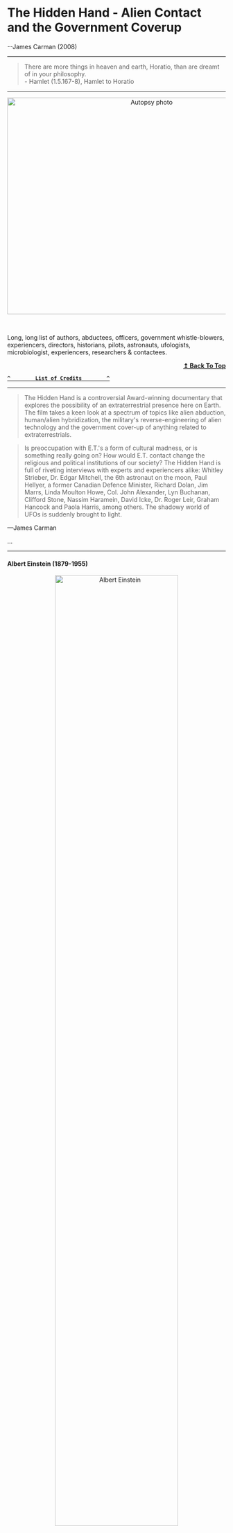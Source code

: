 <h1 id="hidden-hand-toc">The Hidden Hand - Alien Contact and the Government Coverup</h1>

--James Carman (2008)

<!------------------------------------------------------------------------------------------------>
<!------------------ The Hidden Hand - Alien Contact and the Government Coverup ------------------>
<!------------------------------------------------------------------------------------------------>
<hr/>

<blockquote>
There are more things in heaven and earth, Horatio,
than are dreamt of in your philosophy.
<br>
- Hamlet (1.5.167-8), Hamlet to Horatio
</blockquote>

<!------------------------------------------------------------------------------------------------>
<!------------------------------------- Autopsy Photo -------------------------------------------->
<!------------------------------------------------------------------------------------------------>
<hr/>

<p align="center" width="100%">
  <img src="https://user-images.githubusercontent.com/41387907/137833610-61ea1c5a-3db4-43fd-b8e1-bf2d87fbd72b.jpg"
  width="650" height="500"
  alt="Autopsy photo" />
</p>

&nbsp;

<p>
Long, long list of authors, abductees, officers, government whistle-blowers, experiencers, directors, historians, 
pilots, astronauts, ufologists, microbiologist, experiencers, researchers & contactees.
</p>

<div align="right">
  <b><a href="#hidden-hand-toc">↥ Back To Top</a></b>
</div>

**[`^        List of Credits        ^`](#credits)**

<!------------------------------------------------------------------------------------------------>
<!------------------ The Hidden Hand - Alien Contact and the Government Coverup ------------------>
<!------------------------------------------------------------------------------------------------>
<hr/>
<blockquote>
The Hidden Hand is a controversial Award-winning documentary that explores the possibility of an extraterrestrial 
presence here on Earth. The film takes a keen look at a spectrum of topics like alien abduction, human/alien 
hybridization, the military's reverse-engineering of alien technology and the government cover-up of anything related to 
extraterrestrials.
</blockquote>

<blockquote>
Is preoccupation with E.T.'s a form of cultural madness, or is something really going on? How would E.T. contact 
change the religious and political institutions of our society? The Hidden Hand is full of riveting interviews 
with experts and experiencers alike: Whitley Strieber, Dr. Edgar Mitchell, the 6th astronaut on the moon, 
Paul Hellyer, a former Canadian Defence Minister, Richard Dolan, Jim Marrs, Linda Moulton Howe, Col. John Alexander, 
Lyn Buchanan, Clifford Stone, Nassim Haramein, David Icke, Dr. Roger Leir, Graham Hancock and Paola Harris, among 
others. The shadowy world of UFOs is suddenly brought to light.
</blockquote>
—James Carman

...

<!------------------------------------------------------------------------------------------------>
<!------------------------------------ Albert Einstein ------------------------------------------->
<!------------------------------------------------------------------------------------------------>
<hr/>

<h4>Albert Einstein (1879-1955)</h4>
<p align="center" width="100%">
  <img src="./images/Albert Einstein.png"
  width="75%"
  alt="Albert Einstein" />
</p>

Albert Einstein was born at Ulm, in Württemberg, Germany, on March 14, 1879. Six weeks later the family moved to Munich, where he later on began his schooling at the Luitpold Gymnasium. Later, they moved to Italy and Albert continued his education at Aarau, Switzerland and in 1896 he entered the Swiss Federal Polytechnic School in Zurich to be trained as a teacher in physics and mathematics. In 1901, the year he gained his diploma, he acquired Swiss citizenship and, as he was unable to find a teaching post, he accepted a position as technical assistant in the Swiss Patent Office. In 1905 he obtained his doctor’s degree.

Einstein’s researches are, of course, well chronicled and his more important works include Special Theory of Relativity (1905), Relativity (English translations, 1920 and 1950), General Theory of Relativity (1916), Investigations on Theory of Brownian Movement (1926), and The Evolution of Physics (1938). Among his non-scientific works, About Zionism (1930), Why War? (1933), My Philosophy (1934), and Out of My Later Years (1950) are perhaps the most important.

<blockquote>
In a recently unearthed recording of an interview conducted nearly 30 years ago, a former assistant to Albert Einstein alleges that the famed scientist was enlisted to examine the Roswell wreckage, including the ET occupants of the downed craft. UFO researcher Anthony Bragalia uncovered the remarkable revelation when he tracked down ufologist Sheila Franklin, who interviewed Dr. Shirley Wright in 1993 about her time working with Einstein in the summer of 1947. As luck would have it, Franklin still had the tapes from her conversation with the former assistant and what she told the researcher was nothing short of stunning.
</blockquote>
<blockquote>
According to Wright, she accompanied Einstein to what had been dubbed a “crisis conference” that was hastily held in July of 1947 at a remote army airbase in the American southwest. Upon their arrival, the duo entered a hangar that was under heavy security and, when they entered the building, they discovered that it contained a rather curious craft that appeared to have sustained significant damage. “It was disc-shaped, sort of concave,” Wright recalled, “its size stood up to one-fourth of the hangar floor.” While her response to the strange scene was one of “wonderment, half curiosity and maybe half fear,” she said that Einstein was “not disturbed at all” and, instead, was primarily concerned with what sort of insights about propulsion and the universe could be gleaned from the vehicle.
</blockquote>
 <p>
The year of this Einstein quote (1952) is more than interesting. It is the same year that the Robertson Panel (on which Einstein’s associate Goudsmit served) was planned. It was also the same year that mass UFO sightings were occurring with frequency over Washington, DC. And it was the same year that Frank Edwards maintained Einstein had warned the President about attacking the saucers.
</p>
 
<p>
What is more interesting about the Einstein quote is what is not said.  Though Einstein admits that there is reality to the phenomena (“These people are seeing something”), he says that he does not want to know just what it is that the people are seeing.  This is of course disingenuous of Einstein.  Since when does science shy away from encouraging finding solutions to mysteries?  Einstein’s own friend and associate Goudsmit certainly was interested in the phenomena during the same time period Einstein was writing Gardner about it!  It sounds more like Einstein simply does not wish to engage someone outside of his circle on this obviously sensitive matter.
</p>
 
<p>
Another interpretation is that Einstein really did not want to know because he was afraid to know.  And this makes sense.  If what Edwards says is true, Einstein feared the phenomenon.  But what he feared more was us.  Einstein feared our potential for a war-like reaction to the continued flyovers of craft that were piloted by beings that were not from here and that were unknown to science.
</p>

<div align="right">
  <b><a href="#hidden-hand-toc">↥ Back To Top</a></b>
</div>

...

<!------------------------------------------------------------------------------------------------>
<!------------------------------------- Victor Hugo ---------------------------------------------->
<!------------------------------------------------------------------------------------------------>
<hr/>

<h4>Victor Hugo (Feb/1802 - May/1885)</h4>

  - Poet, novelist. Les Misérables (1862), and dramatist

<p align="center" width="100%">
<img width="40%"
   src="https://user-images.githubusercontent.com/41387907/137834474-7baf4cec-9226-49f9-ac8a-d13aa1bfe106.jpg"
   alt="Victor Hugo Nadar"</>
</p>

<blockquote>
Victor Hugo, in full Victor-Marie Hugo, (born February 26, 1802, Besançon, France—died May 22, 1885, Paris), poet, novelist, and dramatist who was the most important of the French Romantic writers. Though regarded in France as one of that country’s greatest poets, he is better known abroad for such novels as Notre-Dame de Paris (1831) and Les Misérables (1862).
</blockquote>

<div align="right">
  <b><a href="#hidden-hand-toc">↥ Back To Top</a></b>
</div>
 
...

<hr/>
<!------------------------------------------------------------------------------------------------>
<!---------------------------------------- Harry Reid -------------------------------------------->
<!------------------------------------------------------------------------------------------------>

<h4>Harry Reid - (Dec/1939-Dec/2021)</h4>

<p align="center" width="100%">
  <img width="50%" src="./images/harry reid 2022.png"
  alt="Harry Reid 2021, died Dec, 2021" />
</p>

Career
Police officer at U.S. Capitol, c. 1961-63; city attorney, Henderson, NV, 1964-66; Nevada state assemblyman, 1969-1970; Nevada lieutenant governor, 1970-74; ran for U.S. Senate but lost, 1974; chairman of the Nevada Gaming Commission, 1977-81; attorney in private practice, 1981-83; congressman, 1983-87; U.S. senator, 1987—; Senate Democratic Whip, 1998-2004; Senate Minority Leader, 2005—.


I love supporting the **[EFF](https://eff.org)**.
This is the *[Markdown Guide](https://www.markdownguide.org)*.
See the section on [`code`](#code).

Read more: **[Harry Reid](https://www.notablebiographies.com/newsmakers2/2006-Ra-Z/Reid-Harry.html#ixzz7Ik2R5aRj)**

<hr/>
<!------------------------------------------------------------------------------------------------>
<!------------------------------------- Chuck Weiss ---------------------------------------------->
<!------------------------------------------------------------------------------------------------>
<h4>Chuck Weiss</h4>

   - Author. How I Learned to Cope with High Strangeness...

<p align="center" width="100%">
  <img width="50%" src="./images/Chuck Weiss - book cover.png"
  width="40%"
  alt="Chuck Weiss" </>
</p>

<p>
How I Learned to Cope with High Strangeness, Government Harrassment, and My Mother (a True Story)
</p>

<div align="right">
  <b><a href="#hidden-hand-toc">↥ Back To Top</a></b>
</div>

[**`^        back to top        ^`**](#hidden-hand-toc)

...

<hr/>
<!------------------------------------------------------------------------------------------------>
<!------------------------------------ Richard Dolan --------------------------------------------->
<!------------------------------------------------------------------------------------------------>
<h4>Richard Dolan (7/1962)</h4>

   - Author. UFOs & The National Security State

<p align="center" width="100%">
<img src="./images/Richard Dolan Biography.png"
    width="65%"
    alt="Richard Dolan Biography" />
</p>

<p>
Richard M. Dolan is a gifted historian whose study of U.S. Cold War strategy led him to the broader context of increased security measures and secrecy since World War II. One aspect of such government policies that has continued to hold the public's imagination for over half a century is the question of unidentified flying objects.
</p>
<p>
UFOs and the National Security State is the first volume of a two-part detailed chronological narrative of the national security dimensions of the UFO phenomenon from 1941 to the present. Working from hundreds of declassified records and other primary and secondary sources, Dolan centers his investigation on the American military and intelligence communities, demonstrating that they take UFOs seriously indeed.
</p>
<p>
Included in this volume are the activities of more than fifty military bases relating to UFOs, innumerable violations of sensitive airspace by unknown craft and analyses of the Roswell controversy, the CIA-sponsored Robertson Panel, and the Condon Committee Report. Dolan highlights the development of civilian anti-secrecy movements, which flourished in the 1950s and 1960s until the adoption of an official government policy and subsequent "closing of the door" during the Nixon administration.
</p>
<div align="right">
  <b><a href="#hidden-hand-toc">↥ Back To Top</a></b>
</div>
...
<hr/>
<!------------------------------------------------------------------------------------------------>
<!----------------------------------- Whitley Streiber ------------------------------------------->
<!------------------------------------------------------------------------------------------------>
<h4>Whitley Strieber</h4>

   - Author, Communion

<p align="center" width="100%">
<img src="./images/Whitley Strieber.png"
    width="35%"
    alt="Whitley Streiber" />
</p>

[Whitley Strieber and CIA intelligence officer](https://www.unknowncountry.com/dreamland/an-intelligence-officer-with-a-stunning-story-to-tell/ 'Whitley Strieber Web Site')

<p align="center" width="100%">
<img src="/images/Whitley%20Strieber-communion.png?raw=true"
   alt="Whitley Strieber"
   width="50%" />
</p>

<div align="right">
  <b><a href="#hidden-hand-toc">↥ Back To Top</a></b>
</div>
 
<hr/>
<!------------------------------------------------------------------------------------------------>
<!-------------------------------------- Robert Dean --------------------------------------------->
<!------------------------------------------------------------------------------------------------>
<h4>Robert Dean</h4>

   - Retired U.S. Army Command Sergeant Major

<p align="center" width="100%">
<img src="./images/Robert Dean-then-now.png"
   alt="Robert Dean"
   width="50%" />
</p>

<div align="right">
  <b><a href="#hidden-hand-toc">↥ Back To Top</a></b>
</div>

...
<hr/>
<!------------------------------------------------------------------------------------------------>
<!----------------------------------- Stanton Friedman ------------------------------------------->
<!------------------------------------------------------------------------------------------------>
<h4>Stanton Friedman</h4>

   - Author, Flying Saucers & Science

<p align="center" width="100%">
<img src="https://user-images.githubusercontent.com/41387907/138942240-f945bb6f-aa6b-4059-ab40-49961b052362.png"
   alt="Stanton Friedman"
   width="35%" />
</p>

<h4>THE UFO CHALLENGE</h4>

December 1997
By Stanton T. Friedman

As a nuclear physicist who has had a serious interest in flying saucers since 1958, I have reached four major conclusions:
The evidence is overwhelming that Planet Earth is being visited by intelligently controlled extraterrestrial spacecraft. In other words, SOME UFOs are alien spacecraft. Most are not.

The subject of flying saucers represents a kind of Cosmic Watergate, meaning that some few people in major governments have known since July, 1947, when two crashed saucers and several alien bodies were recovered in New Mexico, that indeed SOME UFOs are ET. As noted in 1950, it’s the most classified U.S. topic.

None of the arguments made against conclusions One and Two by a small group of debunkers such as Carl Sagan, my University of Chicago classmate for three years, can stand up to careful scrutiny.

The Flying Saucer story is the biggest story of the millennium: visits to Planet Earth by aliens and the U.S. government’s cover-up of the best data (the bodies and wreckage) for over fifty years.
slide show
Since 1967 I have lectured on the subject “Flying Saucers ARE Real” at more than 600 colleges and over 100 professional groups in all fifty US states, nine Canadian Provinces, twelve cities in England and nine in other countries, with only eleven hecklers. I have also appeared on hundreds of radio and TV shows. Overall, I have probably answered about 35,000 questions about UFOs and secrecy.

It’s clear that over 97% of the people have NOT read any of the five major scientific studies I discuss, and are unaware of the mountains of evidence that support my conclusions. They are also unaware of the scientific data, as opposed to tabloid nonsense. However, it is also clear from the Opinion Polls and from my own experience that indeed most people accept the notion that SOME UFOs are alien spacecraft. The greater the education, the MORE likely an individual is to accept this proposition. In an October 25, 1995, Oxford University Debate on the resolution “Planet Earth is being visited by intelligent extraterrestrial life,” the affirmative side, of which I was a part, garnered 60% of Debate Union Member votes on the question. Ninety-two percent of 100,000 people calling during a TV Debate in London on June 27, 1997, said Earth has been visited by aliens!

The problem is NOT that there is not enough evidence to justify my conclusions; but that most people, especially the noisy negativists, are unaware of the real, non-tabloid evidence.

Debunkers seem to employ four major rules:
What the public doesn’t know, we certainly won’t tell them. The largest official USAF UFO study isn’t even mentioned in twelve anti-UFO books, though every one of those books’ authors was aware of it.

Don’t bother me with the facts, my mind is made up.

If one can’t attack the data, attack the people. It is easier.

Do one’s research by proclamation rather than investigation. It is much easier, and nobody will know the difference anyway.
Many major media people will concede that if indeed aliens are visiting earth, that would be a major story. But because they take great pride in their KNOWLEDGE of major stories, if this were happening they would know about it. But they don’t. Therefore, anybody who says visits are real must be a crackpot.

I have noted four major reasons why the big names in science and journalism haven’t jumped on the pro-UFO bandwagon:
Ignorance of the data. Scratch a debunker and one usually finds somebody who is putting down what he is not up on.

Fear of ridicule in sponsoring a thesis (only about ten have been submitted relating to UFOs) if a professor, or sponsoring a detailed reportorial investigation if an editor. I check all my audiences and find that, while in agreement with polls, 10% have had a sighting but only 5-10% of these witnesses have been willing to report what they saw. Biggest reason? Fear of ridicule.

Ego. If aliens were visiting Earth, they would call a press conference or ask to talk to the National Academy of Sciences. They haven’t, so aliens must not be visiting. Flying saucers finish the job Copernicus started in taking man out of the middle of the universe. Priests fought Copernicus’s ideas. Today guys in lab coats, rather than priestly robes, fight alien visitations.

Failure to use our knowledge of technology to understand UFO behavior. They say “It is impossible,” rather than “I don’t know how.” Despite the absurd claims of certain ancient academics and fossilized physicists, it is clear on the basis of solid engineering studies that trips to nearby stars are feasible with round trip times shorter than the average person’s lifetime — using, for example, staged fission and fusion propulsion systems. I have worked on both. It’s clear that technological progress comes from doing things differently in an unpredictable way. The history of science is littered with challenges, leveled by people who know nothing about the job at hand, against traditionally “impossible” claims.
The cult of S.E.T.I. (Silly Effort To Investigate) with its crazy notions that nobody would travel — but that aliens, stuck at the level of radio, are trying to attract our attention — mocks the notion of flying saucers, not by dealing with the evidence, but by proclamations about the ABSENCE of evidence. This ignores science.

I prove at every lecture that the NSA and CIA are withholding UFO data. Having worked under security for fourteen years, visited seventeen document archives, and having become aware of the huge black budgets of the NSA, NRO, CIA, DIA, etc., I know how easy it is to keep secrets. My nineteen years of study about crashed saucers, and thirteen years on the Majestic-12 documents have convinced me these are real. The challenge for us all, as we enter the new millennium, is to recognize that while our future is in space, we are not alone. I truly hope we qualify for admission to the Cosmic Kindergarten.

Stanton Friedman
 
<br>

<div align="right">
  <b><a href="#hidden-hand-toc">↥ Back To Top</a></b>
</div>

<hr/>
<!------------------------------------------------------------------------------------------------>
<!-------------------------------------- Paola Harris -------------------------------------------->
<!------------------------------------------------------------------------------------------------>
Paola Harris

   - Author, Connecting the Dots

<p align="center" width="100%">
<img src="./images/Paola Harris.png"
   alt="Paola Harris"
   width="35%" />
</p>

Italian investigative journalist Paola Leopizzi Harris and French-born information scientist Dr. Jacques F. Vallée have teamed up to uncover the details of a New Mexico crash in 1945, fully two years before the well-known incident at Roswell and the famous sighting by pilot Kenneth Arnold in 1947.

Latest News
The Evolution of Jacques Vallée A personal reflection by Paola Harris, investigative reporter and photojournalist In August of 2020, we all went Le Marais…

Links & Resources
Exopolitics Italy is a website created by Paola Harris, MEd., for various Exopolitics initiatives in Italy. Paola is author of Exopolitics: How Do You Speak to…
 
Interviews
The Evolution of Jacques Vallée A personal reflection by Paola Harris, investigative reporter and photojournalist In August of 2020, we all went Le Marais…
 
Contact
Paola Harris on GAIA “Open Minds:” Watch “Secrets of Contact” on GAIA Open Minds: View this “Beyond Belief” episode: HELP FUND PAOLA’S FIELD RESEARCH!


<div align="right">
  <b><a href="#hidden-hand-toc">↥ Back To Top</a></b>
</div>
<hr/>
<!------------------------------------------------------------------------------------------------>
<!------------------------------------- Joni Strother -------------------------------------------->
<!------------------------------------------------------------------------------------------------>
Joni Strother

   - Abductee

<p align="center" width="100%">
<img src="./images/joni strother.png"
   alt="Joni Strother"
   width="50%" />
</p>

Abductee Joni Strother described her traumatic encounters with the aliens, whom she views as sinister entities. Over the years, she believes she's mothered five hybrid children and during a recent abduction she was shown a hybrid camp being guarded by soldiers. There were some 500 hybrids there, and in her interactions with them, they inquired about basic skills such as personal hygiene and how to cook.

<div align="right">
  <b><a href="#hidden-hand-toc">↥ Back To Top</a></b>
</div>
<hr/>
<!------------------------------------------------------------------------------------------------>
<!-------------------------------------- Roger Leir ---------------------------------------------->
<!------------------------------------------------------------------------------------------------>
Roger Leir

   - Author, The Aliens and the Scalpel

<p align="center" width="100%">
<img src="https://user-images.githubusercontent.com/41387907/140461982-e6ae97f6-b8fa-44bb-a1b9-ad86d7601e92.png"
   alt="Roger Leir"
   width="50%" />
</p>

Dr. Roger K. Leir is one of the world's most important leaders in physical evidence research involving the field of Ufology. In this special session he will reveal scientific proof that WE ARE NOT ALONE.  Dr. Leir is a podiatric surgeon, in private practice for the past 43 years and has written numerous books including The Aliens and the Scalpel,  UFO Crash in Brazil, and Casebook Alien Implants.
 
<div align="right">
  <b><a href="#hidden-hand-toc">↥ Back To Top</a></b>
</div>
...

<hr/>
<!------------------------------------------------------------------------------------------------>
<!-------------------------------------- Jim Sparks ---------------------------------------------->
<!------------------------------------------------------------------------------------------------>
Jim Sparks

  - Author, The Keepers

<p align="center" width="100%">
<img src="./images/Jim Sparks.png"
   alt="Jim Sparks"
   width="35%" />
</p>

<div align="right">
  <b><a href="#hidden-hand-toc">↥ Back To Top</a></b>
</div>
<hr/>
<!------------------------------------------------------------------------------------------------>
<!------------------------------------- Niara Isley ---------------------------------------------->
<!------------------------------------------------------------------------------------------------>
Niara Isley

  - Abductee

<p align="center" width="100%">
<img src="./images/niara isley 2020.png"
   alt="Niara Isley"
   width="50%" />
</p>

[Encounters with Healing](https://encounterswithhealing.com/)

<div align="right">
  <b><a href="#hidden-hand-toc">↥ Back To Top</a></b>
</div>

<hr/>
<!------------------------------------------------------------------------------------------------>
<!------------------------------------- Lyn Buchanan --------------------------------------------->
<!------------------------------------------------------------------------------------------------>
Lyn Buchanan

  - Director, The PSI Institute

<p align="center" width="100%">
<img src="./images/Lyn Buchanan.png"
   alt="Lyn Buchanan"
   width="35%" />
</p>

<div align="right">
  <b><a href="#hidden-hand-toc">↥ Back To Top</a></b>
</div>

<hr/>
<!------------------------------------------------------------------------------------------------>
<!------------------------------------ Nassim Haramein ------------------------------------------->
<!------------------------------------------------------------------------------------------------>
Nassim Haramein

  - Director, The Resonance Project Foundation

<p align="center" width="100%">
<img src="./images/Nassim Haramein.png"
   alt="Nassim Haramein"
   width="50%" />
</p>

<div align="right">
  <b><a href="#hidden-hand-toc">↥ Back To Top</a></b>
</div>

<hr/>
<!------------------------------------------------------------------------------------------------>
<!------------------------------------- David Jacobs --------------------------------------------->
<!------------------------------------------------------------------------------------------------>
David Jacobs

  - Historian & Hypnotherapist

<p align="center" width="100%">
  <img src="./images/David Jacobs.png"
  width="35%"
  alt="David Jacobs" />
</p>

<div align="right">
  <b><a href="#hidden-hand-toc">↥ Back To Top</a></b>
</div>

<hr/>
<!------------------------------------------------------------------------------------------------>
<!-------------------------------------- Nick Pope ----------------------------------------------->
<!------------------------------------------------------------------------------------------------>
Nick Pope

  - Former Head of the British Government's UFO Project

<p align="center" width="100%">
<img src="./images/Nick Pope.png"
   alt="Nick Pope"
   width="50%" />
</p>

<div align="right">
  <b><a href="#hidden-hand-toc">↥ Back To Top</a></b>
</div>

...
<hr/>
<!------------------------------------------------------------------------------------------------>
<!------------------------------------ Milton Torres --------------------------------------------->
<!------------------------------------------------------------------------------------------------>
Milton Torres
  
  - Former USAF Fighter Pilot & Astronaut

<p align="center" width="100%">
<img src="./images/milton torres 1957.png"
   alt="Milton Torres"
   width="50%" />
</p>
<div align="right">
  <b><a href="#hidden-hand-toc">↥ Back To Top</a></b>
</div>

...
<hr/>
<!------------------------------------------------------------------------------------------------>
<!------------------------------------ Edgar Mitchell -------------------------------------------->
<!------------------------------------------------------------------------------------------------>
Edgar D. Mitchell

  - Former Astronaut, 6th man on the moon

<p align="center" width="100%">
<img src="./images/dr mitchell-6th man on the moon.png"
   alt="Dr. Edgar Mitchell"
   width="65%" />
</p>

https://www.imdb.com/name/nm0593307/?ref_=tt_cl_i_16

<div align="right">
  <b><a href="#hidden-hand-toc">↥ Back To Top</a></b>
</div>

...
<hr/>
<!------------------------------------------------------------------------------------------------>
<!---------------------------------- James Penniston --------------------------------------------->
<!------------------------------------------------------------------------------------------------>
James Penniston

 - Sergeant USAF Retired

<p align="center" width="100%">
<img src="./images/tsgt james penniston.png"
   alt="James Penniston"
   width="50%" />
</p>

<div align="right">
  <b><a href="#hidden-hand-toc">↥ Back To Top</a></b>
</div>

...
<hr/>
<!------------------------------------------------------------------------------------------------>
<!-------------------------------------- David Icke ---------------------------------------------->
<!------------------------------------------------------------------------------------------------>
David Icke
  
  - Author, The Biggest Secret

<p align="center" width="100%">
<img src="./images/david icke.png"
   alt="David Icke"
   width="50%" />
</p>

<div align="right">
  <b><a href="#hidden-hand-toc">↥ Back To Top</a></b>
</div>

...
<hr/>
<!------------------------------------------------------------------------------------------------>
<!-------------------------------------- Jaime Maussan ------------------------------------------->
<!------------------------------------------------------------------------------------------------>
Jaime Maussan
  
  - TV Producer

<p align="center" width="100%">
  <img src="./images/james maussan.png"
  width="45%"
  alt="James Maussan" />
</p>

<div align="right">
  <b><a href="#hidden-hand-toc">↥ Back To Top</a></b>
</div>

...
<hr/>
<!------------------------------------------------------------------------------------------------>
<!----------------------------------- John B. Alexander ------------------------------------------>
<!------------------------------------------------------------------------------------------------>
John B. Alexander
   
  - Non-Lethal Weapons Specialist (as Col. John B. Alexander)

<p align="center" width="100%">
  <img src="./images/corso and alien.png"
  width="45%"
  alt="John Alexander" />
</p>

<div align="right">
  <b><a href="#hidden-hand-toc">↥ Back To Top</a></b>
</div>

...
<hr/>
<!------------------------------------------------------------------------------------------------>
<!-------------------------------------- Paul Hellyer -------------------------------------------->
<!------------------------------------------------------------------------------------------------>
Paul Hellyer
  
  - Former Canadian Defense Secretary

<p align="center" width="100%">
  <img src="./images/paul hellyer minister of defense canada.png"
  width="45%"
  alt="Paul Hellyer" />
</p>

<div align="right">
  <b><a href="#hidden-hand-toc">↥ Back To Top</a></b>
</div>

...
<hr/>
<!------------------------------------------------------------------------------------------------>
<!-------------------------------------- Charles Hall -------------------------------------------->
<!------------------------------------------------------------------------------------------------>
Charles Hall
  
  - Retired US Army Duty Weather Observer

<p align="center" width="100%">
  <img src="./images/charles hall.png"
  width="45%"
  alt="Charles Hall" />
</p>

<div align="right">
  <b><a href="#hidden-hand-toc">↥ Back To Top</a></b>
</div>

...
<hr/>
<!------------------------------------------------------------------------------------------------>
<!-------------------------------------- David Huggins ------------------------------------------->
<!------------------------------------------------------------------------------------------------>
David Huggins
  
  - Painter & Experiencer

<p align="center" width="100%">
  <img src="./images/david huggins.png"
  width="45%"
  alt="David Huggins" />
</p>

<div align="right">
  <b><a href="#hidden-hand-toc">↥ Back To Top</a></b>
</div>

...
<hr/>
<!------------------------------------------------------------------------------------------------>
<!----------------------------------- Clifford E. Stone ------------------------------------------>
<!------------------------------------------------------------------------------------------------>
Clifford E. Stone
  
  - Retired US Army Sergeant

<p align="center" width="100%">
  <img src="./images/clifford stone.png"
  width="45%"
  alt="Clifford Stone" />
</p>

<div align="right">
  <b><a href="#hidden-hand-toc">↥ Back To Top</a></b>
</div>

...
<hr/>
<!------------------------------------------------------------------------------------------------>
<!-------------------------------------- Derrel W. Sims ------------------------------------------>
<!------------------------------------------------------------------------------------------------>
Derrel W. Sims
  
  - Private Investigator

<p align="center" width="100%">
  <img src="./images/darrel sims.png"
  width="45%"
  alt="Darrel W Sims" />
</p>

<div align="right">
  <b><a href="#hidden-hand-toc">↥ Back To Top</a></b>
</div>

...
<hr/>
<!------------------------------------------------------------------------------------------------>
<!------------------------------------ James Gilliland ------------------------------------------->
<!------------------------------------------------------------------------------------------------>
James Gilliland
  
  - Director, ECETI

<p align="center" width="100%">
  <img src="./images/james gilliland - eceti and trout lake washington.png"
  width="45%"
  alt="James Gilliland" />
</p>

<div align="right">
  <b><a href="#hidden-hand-toc">↥ Back To Top</a></b>
</div>

...
<hr/>
<!------------------------------------------------------------------------------------------------>
<!-------------------------------------- Budd Hopkins -------------------------------------------->
<!------------------------------------------------------------------------------------------------>
Budd Hopkins

  - Ufologist

<p align="center" width="100%">
<img src="./images/budd hopkins.png"
   alt="Budd Hopkins"
   width="75%" />
</p>

<div align="right">
  <b><a href="#hidden-hand-toc">↥ Back To Top</a></b>
</div>

...
<hr/>
<!------------------------------------------------------------------------------------------------>
<!-------------------------------------- Philip J. Corso  ---------------------------------------->
<!------------------------------------------------------------------------------------------------>
<p align="center" width="100%">
  <img src="./images/1947-roswell-autopsy.jpg"
  width="650" height="500"
  alt="Autopsy photo" />
</p>

<h4>Philip J. Corso</h4>

  - Chief of Pentagon Foreign Technology Desk (archive footage)

<p align="center" width="100%">
  <img src="./images/20000700-ufo-magazine-03-01-01.jpg"
  width="45%"
  alt="Phillip Corso" />
</p>

<h4>Background</h4>
Philip James Corso (May 22, 1915 – July 16, 1998) was an American Army officer.

He served in the United States Army from February 23, 1942, to March 1, 1963, and earned the rank of Lieutenant Colonel.

Corso published The Day After Roswell, about how he was involved in the research of extraterrestrial technology recovered from the 1947 Roswell UFO Incident. On July 23, 1997, he was a guest on the popular late night radio show, Coast to Coast AM with Art Bell where he spoke live about his Roswell story. This interview was rebroadcast by Coast to Coast AM on July 3, 2010.

<h4>The Day After Roswell</h4>
In his book The Day After Roswell (co-author William J. Birnes) claims he stewarded extraterrestrial artifacts recovered from a crash near Roswell, New Mexico, in 1947.

Corso says a covert government group was assembled under the leadership of the first Director of Central Intelligence, Adm. Roscoe H. Hillenkoetter. Among its tasks was to collect all information on off-planet technology. The US administration simultaneously discounted the existence of flying saucers in the eyes of the public, Corso says.

According to Corso, the reverse engineering of these artifacts indirectly led to the development of accelerated particle beam devices, fiber optics, lasers, integrated circuit chips and Kevlar material.

In the book, Corso claims the Strategic Defense Initiative (SDI), or “Star Wars”, was meant to achieve the destructive capacity of electronic guidance systems in incoming enemy warheads, as well as the disabling of enemy spacecraft, including those of extraterrestrial origin.

Different parts of the Roswell craft were sent to various defense companies, who reverse engineered their properties. This engineering feat eventually led to a number of breakthroughs. Among them were integrated circuitry, night vision equipment, the laser, particle beams, and fiber optics. The contractors were told that the parts were stolen from Russia.

<div align="right">
  <b><a href="#hidden-hand-toc">↥ Back To Top</a></b>
</div>

...
<hr/>
<!------------------------------------------------------------------------------------------------>
<!-------------------------------------- Gordon Novel -------------------------------------------->
<!------------------------------------------------------------------------------------------------>
Gordon Novel

  - Self - Former CIA Operative


Gordon Novel is a fascinating man. Carried along on the train of history, Gordon Novel has had a front seat to many of the most controversial chapters in U.S. history. From the Kennedy assassination to Watergate, Waco and beyond, Gordon has really seen it all. In his first interview for over a decade, he gives us a glimpse of his role and perspective on a multitude of subjects including; the Vietnam war, Saddam Hussein and his trial, Majestic and the CIA, UFOs, the 'Extraterrestrial Revolution' and much more.
   
He is charming, bold, uncompromising in his vision and determined to change the world. We are given a special look at Gordon's new quest to bring free energy to the world, along with news of his proposed motion picture in development, KINGDOMS COME, in a deal being brokered with some of the biggest names in Hollywood. With the support of the CIA, he believes his vision of a world set free from the confines of oil and gas will become a reality. A big picture thinker with a strong will and an indomitable spirit, he is forging ahead against all odds. His fierce dedication is something to behold and we wish him every success in his quest.

<div align="right">
  <b><a href="#hidden-hand-toc">↥ Back To Top</a></b>
</div>

...
<hr/>
<!------------------------------------------------------------------------------------------------>
<!-------------------------------------- Jim Marrs ----------------------------------------------->
<!------------------------------------------------------------------------------------------------>
Jim Marrs

  - Self - Author, Alien Agenda

<p align="center" width="100%">
<img src="./images/jim marrs.png"
   alt="Jim Marrs"
   width="50%" />
</p>

<div align="right">
  <b><a href="#hidden-hand-toc">↥ Back To Top</a></b>
</div>

...
<hr/>
<!------------------------------------------------------------------------------------------------>
<!--------------------------------- Linda Moulton Howe ------------------------------------------->
<!------------------------------------------------------------------------------------------------>
Linda Moulton Howe

  - Self - TV Producer

<p align="center" width="100%">
<img src="./images/linda moulton howe.png"
   alt="Linda Howe"
   width="50%" />
</p>
<p align="center" width="100%">
<img src="./images/linda howe.png"
   alt="Linda Howe"
   width="50%" />
</p>

<div align="right">
  <b><a href="#hidden-hand-toc">↥ Back To Top</a></b>
</div>

...
<hr/>
<!------------------------------------------------------------------------------------------------>
<!-------------------------------------- Dan Burisch --------------------------------------------->
<!------------------------------------------------------------------------------------------------>
Dan Burisch

  - Retired Government Microbiologist

<p align="center" width="100%">
<img src="./images/Dan Burisch.png"
   alt="Dan Burisch"
   width="35%" />
</p>

<h5>Introduction</h5>
<p>
I came to know Dr. Dan Burisch (formerly Dan Crain, Ph.D.) many years ago in Las Vegas NV. He and his family became friends with my family and I.... and eventually I came to know his story well. He asked me, in 1997 to write a book about one of his research projects. That became Eagles Disobey: The Case for Inca City, Mars and was released to the public in 1998. During that work I came to know a great deal about Dan's involvement in dark projects that are covertly funded by our military and governmen bodies - including his work up at Area-51, or as it is known by those who work up there: Watertown Strip. Dan became afraid, desperately afraid for his life toward the end of the work on Eagles Disobey. He was terrified of retailiation from his dark project supervisors because he refused to stop looking into the anomalies on Mars - and because he had shared with me many of his experiences "up north" while he was employed in Project Aquarius, and had familiarity with Project Sigma, and Looking Glass.</p>
<p>
Toward the end of 1998 Dan disappeared. His residence was abandoned overnight, and nobody seemed to know where he had been taken. He turned up half way across the country, with most of his memories concerning his association with me and our work on Eagles Disobey altered or erased. I tried my best to remind him of his past, but he did not believe me until I showed him a copy of the book and photographs of himself sitting on my couch playing with the dogs. He returned to his new location, but memories started to break through the conditioning to such an extent that Dan fled and was eventually recaptured and whisked off to a military base for re-conditioning. When they realized that they couldn't keep it up with out damaging his ability to think and function (remember, they wanted him to continue to work for them in his capacity as team leader and microbiologist) they decided to re-wind his memories and return him to Las Vegas under the careful observation of his spouse, who relays all communication up the pipeline, and signs much of her correspondence with her title/designation PsiOpSec.</p>
<p>
I was permitted very limited contact with him during that time, mostly because he made life unbearable until they honored his demand to talk to me. But he was eventually moved again and housed at the Papoose Lab facility where he could conduct critical biological studies on captive entity they had housed in their lab, on Level-5. Contact was intermittent, but then, in early 2001 I got a strange email that caught my attention. It was from mj01@missilemail.com. Since I knew that Dan was involved with Majestic and MJ12, I was immediately on alert. It turned out to be from a person inside the project Dan was working on, who was so upset with the situation that he felt compelled to seek my help. He was aware of my identity and long standing friendship with Dan because it was contained in the briefings he got prior to accepting his assignment, and figured I might be willing to assist. My contact is now dead. He was discovered communicating with me, and was involuntarily "retired". His letters read as follows, and give a troubling glimpse into the prison-like world that was created to maintain control of Dr. Dan Burisch and force him to comply with the wishes of the 'powers that be' as he eventually came to call them.
</p>

<div align="right">
  <b><a href="#hidden-hand-toc">↥ Back To Top</a></b>
</div>

...
<hr/>
<!------------------------------------------------------------------------------------------------>
<!-------------------------------------- Graham Hancock ------------------------------------------>
<!------------------------------------------------------------------------------------------------>
Graham Hancock

  - Author, Fingerprints of the Gods

<p align="center" width="100%">
<img src="./images/Graham Hancock facebook.png"
  width="65%
  alt="Graham Hancock Facebook" />
</p>

https://grahamhancock.com/hazex1/

<div align="right">
  <b><a href="#hidden-hand-toc">↥ Back To Top</a></b>
</div>

...
<hr/>
<!------------------------------------------------------------------------------------------------>
<!-------------------------------------- Melinda Leslie ------------------------------------------>
<!------------------------------------------------------------------------------------------------>
Melinda Leslie

  - Researcher & Abductee

<p align="center" width="100%">
<img src="./images/melinda leslie.jpg"
   alt="Melinda Leslie"
   width="50%" />
</p>

MELINDA LESLIE is a UFO abductee and has been public with her own extraterrestrial and covert-ops human abduction experiences for 28 years and is considered by many to be the authority on a military and intelligence agency involvement in UFO abduction cases. Both her research and personal experiences have been featured in 25 books by prominent authors in ufology.

<div align="right">
  <b><a href="#hidden-hand-toc">↥ Back To Top</a></b>
</div>

...
<hr/>
<!------------------------------------------------------------------------------------------------>
<!-------------------------------------- Jesse Long ----------------------------------------------->
<!------------------------------------------------------------------------------------------------>
<hr/>

Jesse Long

  - Abductee

<p align="center" width="100%">
<img src="./images/jesse long.jpg"
   alt="Jesse Long"
   width="50%" />
</p>

https://alien-ufo-sightings.com/2019/09/jesse-long-describes-his-amazing-alien-abduction-story/

<div align="right">
  <b><a href="#hidden-hand-toc">↥ Back To Top</a></b>
</div>

...
<hr/>
<!------------------------------------------------------------------------------------------------>
<!------------------------------------- Yvonne Smith --------------------------------------------->
<!------------------------------------------------------------------------------------------------>
Yvonne Smith

  - Hypnotherapist

<p align="center" width="100%">
<img src="./images/yvonne smith.png"
   alt="Yvonne Smith"
   width="50%" />
</p>
Website(s):
firethegrid.com

https://northernencounters.wixsite.com/ufo1/yvonne-smith

<div align="right">
  <b><a href="#hidden-hand-toc">↥ Back To Top</a></b>
</div>

...
<hr/>
<!------------------------------------------------------------------------------------------------>
<!----------------------------------- Marc Brinkerhoff ------------------------------------------->
<!------------------------------------------------------------------------------------------------>
Marc Brinkerhoff

  - Contactee & Artist

Marc Brinkerhoff
Biography:
Marc Brinkerhoff has had a lifetime of UFO related experiences including face-to-face meetings with human-looking aliens, and the ability to go out and take photos of UFOs on a regular basis. Marc lives in NY and he spots them from his window or walks into Central Park nearby. He has even photographed what looks to be the 'Ultraterrestrials' inside the craft.

Website(s):
marcbrinkerhoff.com
intergalacticmission.com
Book(s):
Your Spirit Animal Helpers

UFO Repeaters!
Ashtar's The Space Brothers Speak

https://www.youtube.com/watch?v=vWWZxB4ofXc

<p align="center" width="100%">
<img src="./images/Marc Brinkerhoff.png"
   alt="Marc Brinkerhoff"
   width="50%" />
</p>

https://www.youtube.com/watch?v=u0xxVydxhzc

<div align="right">
  <b><a href="#hidden-hand-toc">↥ Back To Top</a></b>
</div>

...
<hr/>
<!------------------------------------------------------------------------------------------------>
<!------------------------------------ Shelley Yates --------------------------------------------->
<!------------------------------------------------------------------------------------------------>
Shelley Yates

  - Director, Fire the Grid

<p align="center" width="100%">
<img src="./images/"
   alt="Shelley Yates"
   width="50%" />
</p>

<div align="right">
  <b><a href="#hidden-hand-toc">↥ Back To Top</a></b>
</div>

...
<hr/>
<!------------------------------------------------------------------------------------------------>
<!------------------------------------ Julian Michael -------------------------------------------->
<!------------------------------------------------------------------------------------------------>
Julian Michael

  - Hypnotherapist

<p align="center" width="100%">
<img src="./images/"
   alt="Julian Michael"
   width="50%" />
</p>

<div align="right">
  <b><a href="#hidden-hand-toc">↥ Back To Top</a></b>
</div>
...
<hr/>
<!------------------------------------------------------------------------------------------------>
<!-------------------------------------- J.J. Hurtak --------------------------------------------->
<!------------------------------------------------------------------------------------------------>
J.J. Hurtak

  - Author, The Keys of Enoch

<div align="right">
  <b><a href="#hidden-hand-toc">↥ Back To Top</a></b>
</div>
...
<hr/>
<!------------------------------------------------------------------------------------------------>
<!-------------------------------------- Melissa Reid -------------------------------------------->
<!------------------------------------------------------------------------------------------------>
Melissa Reid
  
   - Experiencer & Artist

<div align="right">
  <b><a href="#hidden-hand-toc">↥ Back To Top</a></b>
</div>

...
<hr/>
<!------------------------------------------------------------------------------------------------>
<!-------------------------------------- Jeremy Vaeni -------------------------------------------->
<!------------------------------------------------------------------------------------------------>
Jeremy Vaeni

  - Experiencer & Writer

<div align="right">
  <b><a href="#hidden-hand-toc">↥ Back To Top</a></b>
</div>

...
<hr/>
<!------------------------------------------------------------------------------------------------>
<!------------------------------------ Farah Yurdozu --------------------------------------------->
<!------------------------------------------------------------------------------------------------>
Farah Yurdozu
  
  - Experiencer & Researcher

<div align="right">
  <b><a href="#hidden-hand-toc">↥ Back To Top</a></b>
</div>

...
<hr/>
<!------------------------------------------------------------------------------------------------>
<!------------------------------------ Posey Gilbert --------------------------------------------->
<!------------------------------------------------------------------------------------------------>
Posey Gilbert

  - Experiencer

<div align="right">
  <b><a href="#hidden-hand-toc">↥ Back To Top</a></b>
</div>

...
<hr/>
<!------------------------------------------------------------------------------------------------>
<!-------------------------------------- Alan White ---------------------------------------------->
<!------------------------------------------------------------------------------------------------>
Alan White

  - Experiencer & Composer

<div align="right">
  <b><a href="#hidden-hand-toc">↥ Back To Top</a></b>
</div>

...
<hr/>
<!------------------------------------------------------------------------------------------------>
<!-------------------------------------- Harold Egeln -------------------------------------------->
<!------------------------------------------------------------------------------------------------>
Harold Egeln

  - Experiencer & Journalist

<div align="right">
  <b><a href="#hidden-hand-toc">↥ Back To Top</a></b>
</div>

...
<hr/>
<!------------------------------------------------------------------------------------------------>
<!--------------------------------------- Stephen Bassett ---------------------------------------->
<!------------------------------------------------------------------------------------------------>
Stephen Bassett

  - Director, Paradigm Research Group

Stephen Bassett

![image](https://user-images.githubusercontent.com/41387907/140463116-6170534f-ae83-4506-a093-00cf97874830.png)

Stephen G. Bassett is the first extraterrestrial life (ET), disclosure (ufology) lobbyist in the United States, executive director and treasurer of the political action committee Extraterrestrial Phenomena Political Action Committee and executive director[1][non-primary source needed] of Paradigm Research Group (PRG)[2] that says it wants end to end the governments imposed truth embargo regarding the facts of extraterrestrials engaging the human race. During the run-up to the presidential election 2014-2016, Bassett met with House and Senate staffers regarding the need for new congressional hearings addressing the modern evidence for an extraterrestrial presence.

<div align="right">
  <b><a href="#hidden-hand-toc">↥ Back To Top</a></b>
</div>

...
<hr/>
<!------------------------------------------------------------------------------------------------>
<!-------------------------------------- John Lear  ---------------------------------------------->
<!------------------------------------------------------------------------------------------------>
John Lear
 
  -  CIA pilot, UFO researcher

<p align="center" width="100%">
<img src="./images/John Lear Las Vegas April 2008.png"
   alt="John Lear"
   width="50%" />
</p>

INTRODUCTION:

John Lear, retired airline captain, with over 19,000 hours of flight-time, has flown in over 100 different types of planes in 60 different counties around the world.

Son of Lear Jet inventor, Bill Lear, John is the only pilot to hold every FAA airplane certificate, to include airplane transport rating, flight instructor, ground instructor, flight navigator, engineer, aircraft dispatcher, airframe powerplant mechanic, parachute rigger, and tower operator.

He flew secret missions for the CIA in Central and Southeast Asia, Eastern Europe, the Middle East and Africa between 1966 and 1983. He has flown as Captain and check pilot for over 10 different airlines.

John held 17 world records including speed around the world in a Lear Jet Model 24, set in 1966. He was presented with the PATCO award for outstanding airmanship in 1968, and the Symons Wave memorial. He was the youngest American to climb the Matterhorn in Switzerland in 1959 and in the 1970's owned and skippered the Americas Cup boat, the Soliloquy, out of Marina Del Rey.

In 1968, John raced a Douglas B26 Invader in the unlimited class at the Reno air races.  

He was a Senior Vice Commander of the China Post 1, the American Legion Post for Soldiers of Fortune.  He is a 20 year member of the special operations Association.

John is the current owner and operator of the only permitted gold mine operation Cutthroat Mining Corporation in Clarke County, Nevada. His efforts to clean up the Treasure Hawk Gold Butte mine won him the state of Nevada award for excellence in mining reclamation in 1999.  John is a MSHA (Mine, Safety, and Health Administration) and holds a blaster license from the Nevada certified mining instructor from the Nevada State Fire Marshall.

John's passion for the preservation and documentation of the history of the Gold Butte  has made him a authority on the area.

John has been a resident of Las Vegas since 1994 and was a republican State Senate candidate in 1980.

John has 4 daughters, 2 grandchildren, and lives with his wife in Las Vegas. - Las Vegas businesswoman, Mary Lee Lear in Sunrise Manor.

In 1988, John met and became friends with Bob Lazar, the government scientist who worked on the back-engineering of the propulsion system of the extraterrestrial UFOs at area S-4. That's just outside the infamous and ultrasecret Area 51.

In March 1989, Lazar took John to an area close to Rachel Nevada where he witnessed the flight of a flying saucer at the exact time Lazar told him it would occur.

Two weeks later on another UFO spying mission, John, Lazar and 3 others were caught by security forces - (that's CAUGHT folks) - and the next day, - the very next day - Lazar lost his job at the government program for that breach of security. Lazar has been branded by many as a fraud, a charge to which John responds, " Those who say that Lazar was a fraud simply don't know the facts of this incredible 12 month period.  I was there - they weren't."

During the late 1980's, John tracked down and found the Army Intelligence Analyst who read, probably by accident, the U.S. government report Grudge 13, which documented the history of the U.S. UFO coverup and details of saucer recoveries, disposition of their occupants, and handling  (That's HANDLING) of civilian witnesses.

The report included clear photographs of these recovered extraterrestrial craft and beings - (That's BEINGS) found inside. It further detailed how recoveries were made worldwide and specially designed transports to accommodate the craft.

John spent time poking around other UFO related areas to include Dulce, Secora, Aztec, Alamagorda, Albuquerque, Los Alamos and Bentwaters airbase near London.

Since that time, John has learned many incredible and interesting facts about the solar system and planets including the existence of huge structures, arches, bridges and domes on the moon, cities on Mars, huge extraterrestrial ships mining the rings of Saturn, the incredible but secret agenda of Apollo 17, to the huge rectangular opening in the south massif of the Taurus-Littrow Highlands called Nansen.

NASA Photo ID: AS17-137-21011 File Name: 10075963.jpg

Film Type: 70mm Date Taken: 12/12/72

Title: View of lunarscape at Station 4 with Astronaut Schmitt working at LRV

Description: A view of the lunarscape at Station 4 (Shorty Crater) showing
Scientist-Astronaut Harrison H. Schmitt working at the lunar roving vehicle
(LRV) during the second Apollo 17 extravehicular activity (EVA-2) at the
Taurus-Littrow landing site. (Lunar landing site: 20.2 N, 30.8 E )
This is the area where Schmitt first spotted the orange soil.
Orange soil is clearly visible on either side of the rover in
this picture. Shorty Crater is to the right. The peak in the
center background is Family Mountain. A portion of South Massif
is on the horizon at the left edge.  (Apollo 17 samples)

NOTE: The Valley of Taurus-Littrow

The image linked here is a portion of Pan Camera frame AS17-2309 showing the South Massif at the upper right and the Sculptured Hills at the lower left. The North Massif is at the bottom right and Henry Crater is the rightmost of the three large craters in a triangular pattern at the foot of the mountain. This orientation is to facilitate comparison with features in the Station 6 high resolution images below. See also the labeled version of this frame. The distance from Station 6 above Henry to the LM is 3.5 km; to Bear Mountain, about 8 km; and to the outcrop noted in 21498 below, about 18 km. Scans by Ron Wells.

Apollo 17 Pan Camera frame AS17-2309 Details

The frame was taken on December 11, 1972 at 23:47:38.1 GMT during CSM Rev 15 from an altitude of 113.07 km. In terms of the mission time, the photo was taken at
116:54:38 -- just seven minutes before Gene and Jack started their watches for the first EVA. John Pfannerstill has scanned three portions of the frame.

In the central area around the LM, the largest crater is Camelot at the upper left. A labeled version highlights the LM and Poppie. In the area north of the LM, covering the EVA-3 traverse, Henry is the large crater at the foot of the North Massif just above and to the right of the center of the image. In the area west of the LM, covering the EVA-2 traverse, Nansen is at the lower left, Camelot is at the right edge above center, and Shorty is the sharp-rimmed, dark-edged crater at top center, about a Camelot diameter below the top edge of the image.

<div align="right">
  <b><a href="#hidden-hand-toc">↥ Back To Top</a></b>
</div>

...
<hr/>
<!------------------------------------------------------------------------------------------------>
<!--------------------------------------  ----------------------------------------------->
<!------------------------------------------------------------------------------------------------>
<p align="center" width="100%">
<img src="./images/"
   alt="Blank goes here"
   width="50%" />
</p>

<div align="right">
  <b><a href="#hidden-hand-toc">↥ Back To Top</a></b>
</div>

...
<hr/>
<!------------------------------------------------------------------------------------------------>
<!----------------------------------- Dr. J. Allen Hynek  ---------------------------------------->
<!------------------------------------------------------------------------------------------------>
Dr. J. Allen Hynek (left) and Dr. Jacques Vallée (right).
 
  - UFOlogists, founder of Close Encounters of the 3rd Kind

<p align="center" width="100%">
<img src="./images/hynek and jacque vallee.png"
   alt="J Allen Hynek and Jacque Vallee"
   width="50%" />
</p>

&nbsp;

<div align="right">
  <b><a href="#hidden-hand-toc">↥ Back To Top</a></b>
</div>

...
<hr/>
<!------------------------------------------------------------------------------------------------>
<!----------------------------------- Leonard Stringfield  --------------------------------------->
<!------------------------------------------------------------------------------------------------>
Leonard Stringfield (1920-1994)
 
  - UFOlogist (probably the best ever), writer

<p align="center" width="100%">
<img src="./images/leonard stringfield - photo.png"
   alt="Leonard Stringfield"
   width="50%" />
</p>

Leonard Stringfield (1920–1994) was an American ufologist who took particular interest in crashed flying saucer stories. He died in 1994.[1]

Stringfield was director of Civilian Research, Interplanetary Flying Objects (CRIFO), and published a monthly newsletter, ORBIT. In 1957 he became public relations adviser for the civilian UFO group, National Investigations Committee On Aerial Phenomena (NICAP), under the direction of Donald Keyhoe, a friend since 1953. From 1967 to 1969, Stringfield served as an "Early Warning Coordinator" for the Condon Committee. 
During the 1970s, he wrote a number of books about alleged recoveries of alien spaceships and alien bodies.

In 1978, Stringfield served as UFO research adviser to Grenada Prime Minister Sir Eric Gairy. Privately, Stringfield worked as Director of Public Relations and Marketing Services for DuBois Chemicals, a division of Chemed Corporation, Cincinnati. He self-published "Status Reports" on alleged UFO "crash-retrievals" until his death. He died December 18, 1994 after a long battle with lung cancer.[1]

<h4>World War II sighting</h4>

Stringfield's interest in the subject began August 28, 1945, just three days before the end of the war, when he was an Army Air Force intelligence officer en route to Tokyo, Japan, along with twelve other specialists in the Fifth Air Force. As they approached Iwo Jima at about ten thousand feet in a sunlit sky, Stringfield related:

>"I was shocked to see three teardrop-shaped objects from my starboard-side window. They were brilliantly white, like burning magnesium, and closing in on a parallel  course to our C-46. Suddenly, our left engine feathered, and I was later to learn that the magnetic navigation-instrument needles went wild. As the C-46 lost  altitude, with oil spurting from the troubled engine, the pilot sounded an alert; crew and passengers were told to prepare for a ditch! I do not recall my thoughts or actions during the next, horrifying moments, but my last glimpse of the three bogies placed them about 20 degrees above the level of our transport. Flying in the same, tight formation, they faded into a cloud bank. Instantly, our craft's engine revved up, and we picked up altitude and flew a steady course to land safely at Iwo Jima."

<h4>UFO interest rekindled</h4>

Stringfield said his World War II encounter was so traumatic that he tried to forget about it. But he was drawn back into the UFO field in 1950 when two very sincere people related flying saucer sightings to him. Stringfield then wrote:

"This one experience near Iwo Jima was proof enough to me in 1950 that the 'foo fighter' of World War II--sometimes dubbed 'Kraut fireball' in the European Theater--and the flying saucer were one and the same kind of machine and from the same source: outer space."

Uneasy about the "rumored loss of Air Force interceptors chasing UFOs, the low-level green fireballs over Sweden and the southwestern United States" and his own experience, Stringfield related he was concerned about the "intent" behind the probes. In March 1954, he created Civilian Research, Interplanetary Flying Objects (CRIFO), and published a monthly newsletter, ORBIT.

The newsletter caught the attention of radio newscaster Frank Edwards, who allowed Stringfield to announce it on his popular program in May. Instantly, Stringfield was deluged with mail and newspapers, and radio stations from coast to coast called, wanting saucer news. Stringfield soon had 2500 paid subscribers to ORBIT. During the mid-1950s, CRIFO became the world's largest civilian UFO research group.

Then Stringfield wrote, "Also taking note of CRIFO was the Air Force." Stringfield said the Air Defense Command in Columbus, Ohio called him September 9, 1955, and wanted his cooperation in obtaining immediate sighting reports using his large network of sources. To his surprise, he was also informed that the Ground Observer Corps (GOC) in southwestern Ohio had been instructed to report UFO activity directly to him for screening. (Stringfield lived in Cincinnati, Ohio.) He was then to call the ADC using a telephone code number ("Fox Trot Kilo 3-0 Blue") to report the better sightings. He was requested "not to ask any questions."

Later a member of the GOC informed him as to what happened to his screened reports. If the sighting was confirmed by radar, jets were then scrambled for intercept and the matter became classified. Stringfield recounted one such spectacular incident, on the night of August 23/24, 1955, when multiple UFOs were spotted on radar in the Columbus/Cincinnati region. Numerous jets were sent up for intercept over a wide region, but cloud cover prevented Stringfield from seeing what was happening, though he could hear the jets overhead.

To his surprise, the Air Force cleared his reporting of the incident in his newsletter. But when he tried to interest the local Cincinnati newspapers, the story was officially denied, as was his connection with the ADC.

Despite the official public denial of his work for the ADC, Stringfield wrote that he received a letter in 1956, thanking him for his assistance from no less than Major General John A. Samford, director of Air Force Intelligence. He also received a letter in 1955 from Captain Edward J. Ruppelt, who had been director of the Air Force's public UFO investigation Project Blue Book from 1951-1953. Ruppelt was requesting information on CRIFO for the book he was writing at the time (The Report on Unidentified Flying Objects), and praised the report-collecting net Stringfield had established.

Stringfield said he continued his "cooperation" with the Air Force through 1956 until the GOC was disbanded and his screening duties for them ceased. Stringfield's relationship with the ADC during this period is recounted in his 1957 book, Inside Saucer Post, 3-0 Blue and in his 1977 book, Situation Red.

In 1957, Stringfield discontinued CRIFO and his monthly newsletter. The same year, he became public relations adviser for the newly formed civilian UFO group NICAP under the direction of Donald Keyhoe, a friend of his since 1953. He held the post until 1972, at which point he continued his private UFO research.

For over 30 years, Stringfield served in several of the major UFO Organizations in a public relations capacity. From 1957 to 1970, he was public relations adviser with the National Investigations Committee on Aerial Phenomena. Later on, he was director of public relations and board member of the Mutual UFO Network. He was also regional investigator for the Center for UFO Studies directed by Dr. J. Allen Hynek.

From 1967-1969, Stringfield served as an "Early Warning Coordinator" for the so-called Condon Committee, the government sponsored scientific UFO investigation. His job, like his earlier one for the ADC, was to screen and report all UFO activity in southwestern Ohio.

It was during the 1970s that Stringfield began collecting witness accounts of UFO crash recoveries, including alien bodies. Many of these stories centered around activities at nearby Wright-Patterson AFB in Dayton, Ohio.

Also, when Grenada Prime Minister Sir Eric Gairy proposed the establishment of a UFO research agency within the United Nations in 1978, during the 32nd General Assembly of the UN, Stringfield served as his adviser.

Stringfield retired in 1981 as Director of Public Relations and Marketing Services for DuBois Chemicals, a division of Chemed Corp, after 31 years service with the company.

Stringfield first publicly reported his so-called "crash/retrieval" findings at a 1978 MUFON Symposium. He said he received two death threats beforehand, but was never sure who was behind them or how serious they were. Thereafter, he self-published seven "Status Reports" on new crash-retrieval research until his death in 1994.

<h4>Noted crash/retrieval cases</h4>

   - Roswell UFO incident - Witness accounts of the Roswell UFO incident
   - Kecksburg UFO incident
   - Shag Harbour UFO incident
   - Height 611 UFO Incident

<h4>Associated Organizations</h4>

   * Civilian Research, Interplanetary Flying Objects (CRIFO)
   * National Investigations Committee On Aerial Phenomena (NICAP)
   * Mutual UFO Network (MUFON)
   * Fund for UFO Research (FUFOR)
   * Center for UFO Studies (CUFOS)
   * Citizens Against UFO Secrecy (CAUS)

<h4>Newsletter</h4>

>"Inside Saucer Post, 3-0 Blue" (1957), describing his activities as Director of Civilian > Research Interplanetary Flying Objects (C.R.I.F.O.)


<h4>Book</h4>

  * Situation Red: The UFO Siege (1977)

<h4>Status Reports</h4>

   1. Status Report I - Retrievals Of The Third Kind
   2. Status Report II - The UFO Crash/Retrieval Syndrome
   3. Status Report III - UFO Crash/Retrievals: Amassing The Evidence
   4. Status Report IV - The Fatal Encounter At Ft. Dix-McGuire
   5. Status Report V - UFO Crash/Retrievals: Is The Coverup Lid Lifting?
   6. Status Report VI - UFO Crash/Retrievals: The Inner Sanctum

<h4>Sources:</h4>

This is the *[NICAP](http://www.nicap.org/bios/stringfield.htm)*.

Leonard Stringfield: *[Leonard Stringfield](wikipedia]http://en.wikipedia.org/wiki/Leonard_H._Stringfield)*

&nbsp;

*[ufo podcast](https://blubrry.com/podcast_ufo/archive/?pi=4)*

<div align="right">
  <b><a href="#hidden-hand-toc">↥ Back To Top</a></b>
</div>

...
<hr/>
<!------------------------------------------------------------------------------------------------>
<!-------------------------------------- richard campbell ---------------------------------------->
<!------------------------------------------------------------------------------------------------>
<h4>Rest of cast listed alphabetically:</h4>
<ul>
<li>Richard Campbell</li>
...
<hr/>
<!------------------------------------------------------------------------------------------------>
<!---------------------------------- Major Desmond Morton ---------------------------------------->
<!------------------------------------------------------------------------------------------------>
<li>Major Desmond Morton</li>
...
<hr/>
<!------------------------------------------------------------------------------------------------>
<!------------------------------------- Andrew von Urtz ------------------------------------------>
<!------------------------------------------------------------------------------------------------>
<li>Andrew von Urtz</li>
...
<hr/>
<!------------------------------------------------------------------------------------------------>
<!------------------------------------------ Alien ----------------------------------------------->
<!------------------------------------------------------------------------------------------------>
<li>Alien</li>
</ul>

roswell alien-probably another.png

<h3 id="credits">Writing Credits (in alphabetical order)</h2>

  - James Carman	Cast (in credits order)
...
<hr/>
<!------------------------------------------------------------------------------------------------>
<!------------------------------------ Ttristan Layton ------------------------------------------->
<!------------------------------------------------------------------------------------------------>
  - Tristan Layton	...	Self - Narrator (voice)
...
<hr/>
<!------------------------------------------------------------------------------------------------>
<!-------------------------------------- Richard Dolan ------------------------------------------->
<!------------------------------------------------------------------------------------------------>
  - Richard Dolan	...	Self - Author, UFOs & The National Security State
...
<hr/>
<!------------------------------------------------------------------------------------------------>
<!------------------------------------ Whitley Strieber ------------------------------------------>
<!------------------------------------------------------------------------------------------------>
  - Whitley Strieber	...	Self - Author, Communion
...
<hr/>
<!------------------------------------------------------------------------------------------------>
<!-------------------------------------- Robert Dean --------------------------------------------->
<!------------------------------------------------------------------------------------------------>
  - Robert Dean	...	Self - Retired U.S. Army Command Sergeant Major
...
<hr/>
<!------------------------------------------------------------------------------------------------>
<!-------------------------------------- Paola Harris -------------------------------------------->
<!------------------------------------------------------------------------------------------------>
  - Paola Harris	...	Self - Author, Connecting the Dots
...
<hr/>
<!------------------------------------------------------------------------------------------------>
<!-------------------------------------- Joni Strother ------------------------------------------->
<!------------------------------------------------------------------------------------------------>
  - Joni Strother	...	Self - Abductee
...
<hr/>
<!------------------------------------------------------------------------------------------------>
<!--------------------------------------- Roger Leir --------------------------------------------->
<!------------------------------------------------------------------------------------------------>
  - Roger Leir	...	Self - Author, The Aliens and the Scalpel
...
<hr/>
<!------------------------------------------------------------------------------------------------>
<!--------------------------------------- Jim Sparks --------------------------------------------->
<!------------------------------------------------------------------------------------------------>
  - Jim Sparks	...	Self - Author, The Keepers
...
<hr/>
<!------------------------------------------------------------------------------------------------>
<!-------------------------------------- Niara Isley --------------------------------------------->
<!------------------------------------------------------------------------------------------------>
  - Niara Isley	...	Self - Abductee
...
<hr/>
<!------------------------------------------------------------------------------------------------>
<!-------------------------------------- Lyn Buchanan -------------------------------------------->
<!------------------------------------------------------------------------------------------------>
  - Lyn Buchanan	...	Self - Director, The PSI Institute
...
<hr/>
<!------------------------------------------------------------------------------------------------>
<!------------------------------------- Nassim Haramein ------------------------------------------>
<!------------------------------------------------------------------------------------------------>
  - Nassim Haramein		...	Self - Director, The Resonance Project Foundation
...
<hr/>
<!------------------------------------------------------------------------------------------------>
<!-------------------------------------- David Jacobs -------------------------------------------->
<!------------------------------------------------------------------------------------------------>
  - David Jacobs	...	Self - Historian & Hypnotherapist
...
<hr/>
<!------------------------------------------------------------------------------------------------>
<!-------------------------------------- Nick Pope ----------------------------------------------->
<!------------------------------------------------------------------------------------------------>
Nick Pope	...	Self - Former Head of the British Government's UFO Project
 
  - Retired Ministry of Defence, UK.
  - UFO expert.

Author, journalist and TV personality Nick Pope used to investigate UFOs and other mysteries for the British government, and is the world's leading expert on UFOs, the unexplained and conspiracy theories. He has presented, contributed to, and consulted on numerous TV shows on these subjects.

Nick Pope has written two science fictions novels and is a leading commentator on the sci-fi genre.

Nick Pope now lives and works in the US.

More details about Nick Pope and his work can be found at his website.

<p align="center" width="100%">
<img src=""
   alt=""
   width="50%" />
</p>

&nbsp;

...
<hr/>
<!------------------------------------------------------------------------------------------------>
<!------------------------------------ Milton Torres --------------------------------------------->
<!------------------------------------------------------------------------------------------------>
Milton Torres	...	Self - Former USAF Fighter Pilot
https://www.creativespirits.net/milton-torres-1957-ufo-encounter/

...
<hr/>
<!------------------------------------------------------------------------------------------------>
<!---------------------------------- Edgar D. Mitchell ------------------------------------------->
<!------------------------------------------------------------------------------------------------>
  - Edgar D. Mitchell	...	Self - Former Astronaut
  http://www.openminds.tv/spacingout
  
  
...
<hr/>
<!------------------------------------------------------------------------------------------------>
<!----------------------------------- James Penniston -------------------------------------------->
<!------------------------------------------------------------------------------------------------>
  - James Penniston	...	Self - Sergeant USAF Retired
...
<hr/>
<!------------------------------------------------------------------------------------------------>
<!=------------------------------------ David Icke ----------------------------------------------->
<!------------------------------------------------------------------------------------------------>
  - David Icke	...	Self - Author, The Biggest Secret
...
<hr/>
<!------------------------------------------------------------------------------------------------>
<!------------------------------------ Jaime Maussan --------------------------------------------->
<!------------------------------------------------------------------------------------------------>
  - Jaime Maussan	...	Self - TV Producer
...
<hr/>
<!------------------------------------------------------------------------------------------------>
<!---------------------------------- John B. Alexander ------------------------------------------->
<!------------------------------------------------------------------------------------------------>
  - John B. Alexander	...	Self - Non-Lethal Weapons Specialist (as Col. John B. Alexander)
...
<hr/>
<!------------------------------------------------------------------------------------------------>
<!------------------------------------ Paul Hellyer ---------------------------------------------->
<!------------------------------------------------------------------------------------------------>
  - Paul Hellyer	...	Self - Former Canadian Defense Secretary
...
<hr/>
<!------------------------------------------------------------------------------------------------>
<!------------------------------------ Charles Hall ---------------------------------------------->
<!------------------------------------------------------------------------------------------------>
  - Charles Hall	...	Self - Retired US Army Duty Weather Observer
...
<hr/>
<!------------------------------------------------------------------------------------------------>
<!------------------------------------ David Huggins --------------------------------------------->
<!------------------------------------------------------------------------------------------------>
  - David Huggins	...	Self - Painter & Experiencer
...
<hr/>
<!------------------------------------------------------------------------------------------------>
<!------------------------------------ Clifford Stone -------------------------------------------->
<!------------------------------------------------------------------------------------------------>
  - Clifford E. Stone	...	Self - Retired US Army Sergeant
...
<hr/>
<!------------------------------------------------------------------------------------------------>
<!-------------------------------------- Stephen Bassett ----------------------------------------->
<!------------------------------------------------------------------------------------------------>
  - Derrel W. Sims	...	Self - Private Investigator
...
<hr/>
<!------------------------------------------------------------------------------------------------>
<!-------------------------------------- James Gilliland ----------------------------------------->
<!------------------------------------------------------------------------------------------------>
  - James Gilliland	...	Self - Director, ECETI
...
<hr/>
<!------------------------------------------------------------------------------------------------>
<!-------------------------------------- Philip J. Corso ----------------------------------------->
<!------------------------------------------------------------------------------------------------>
  - Philip J. Corso	...	Self - Chief of Pentagon Foreign Technology Desk (archive footage)
...
<hr/>
<!------------------------------------------------------------------------------------------------>
<!--------------------------------------- Gordon Novel ------------------------------------------->
<!------------------------------------------------------------------------------------------------>
  - Gordon Novel	...	Self - Former CIA Operative
...
<hr/>
<!------------------------------------------------------------------------------------------------>
<!----------------------------------------- Jim Marrs -------------------------------------------->
<!------------------------------------------------------------------------------------------------>
  - Jim Marrs...	Self - Author, Alien Agenda
...
<hr/>
<!------------------------------------------------------------------------------------------------>
<!------------------------------------- Linda Moulton Howe --------------------------------------->
<!------------------------------------------------------------------------------------------------>
  - Linda Moulton Howe...	Self - TV Producer
...
<hr/>
<!------------------------------------------------------------------------------------------------>
<!---------------------------------------- Dan Burischh ------------------------------------------>
<!------------------------------------------------------------------------------------------------>
  - Dan Burisch	...	Self - Retired Government Microbiologist
...
<hr/>
<!------------------------------------------------------------------------------------------------>
<!-------------------------------------- Graham Hancock ------------------------------------------>
<!------------------------------------------------------------------------------------------------>
  - Graham Hancock	...	Self - Author, Fingerprints of the Gods
...
<hr/>
<!------------------------------------------------------------------------------------------------>
<!-------------------------------------- Melinda Leslie ------------------------------------------>
<!------------------------------------------------------------------------------------------------>
  - Melinda Leslie...	Self - Researcher & Abductee
...
<hr/>
<!------------------------------------------------------------------------------------------------>
<!---------------------------------------- Jesse Long -------------------------------------------->
<!------------------------------------------------------------------------------------------------>
  - Jesse Long...	Self - Abductee
...
<hr/>
<!------------------------------------------------------------------------------------------------>
<!---------------------------------------- Yvonne Smith ------------------------------------------>
<!------------------------------------------------------------------------------------------------>
  - Yvonne Smith...	Self - Hypnotherapist
...
<hr/>
<!------------------------------------------------------------------------------------------------>
<!-------------------------------------- Marc Brinkerhoff ---------------------------------------->
<!------------------------------------------------------------------------------------------------>
  - Marc Brinkerhoff...	Self - Contactee & Artist
...
<hr/>
<!------------------------------------------------------------------------------------------------>
<!--------------------------------------- Shelley Yates ------------------------------------------>
<!------------------------------------------------------------------------------------------------>
  - Shelley Yates	...	Self - Director, Fire the Grid
...
<hr/>
<!------------------------------------------------------------------------------------------------>
<!-------------------------------------- Julian Michael ------------------------------------------>
<!------------------------------------------------------------------------------------------------>
  - Julian Michael	...	Self - Hypnotherapist
...
<hr/>
<!------------------------------------------------------------------------------------------------>
<!---------------------------------------- J.J. Hurtak ------------------------------------------->
<!------------------------------------------------------------------------------------------------>
  - J.J. Hurtak	...	Self - Author, The Keys of Enoch
...
<hr/>
<!------------------------------------------------------------------------------------------------>
<!--------------------------------------- Melissa Reid ------------------------------------------->
<!------------------------------------------------------------------------------------------------>
  - Melissa Reid...	Self - Experiencer & Artist
...
<hr/>
<!------------------------------------------------------------------------------------------------>
<!-------------------------------------- Stephen Bassett ----------------------------------------->
<!------------------------------------------------------------------------------------------------>
  - Jeremy Vaeni...	Self - Experiencer & Writer
...
<hr/>
<!------------------------------------------------------------------------------------------------>
<!--------------------------------------- Farah Yordozu ------------------------------------------>
<!------------------------------------------------------------------------------------------------>
  - Farah Yurdozu...	Self - Experiencer & Researcher
...
<hr/>
<!------------------------------------------------------------------------------------------------>
<!--------------------------------------- Posey Gilbert ------------------------------------------>
<!------------------------------------------------------------------------------------------------>
  - Posey Gilbert...	Self - Experiencer
...
<hr/>
<!------------------------------------------------------------------------------------------------>
<!---------------------------------------- Alan White -------------------------------------------->
<!------------------------------------------------------------------------------------------------>
  - Alan White...	Self - Experiencer & Composer
...
<hr/>
<!------------------------------------------------------------------------------------------------>
<!---------------------------------------- Harold Egeln ------------------------------------------>
<!------------------------------------------------------------------------------------------------>
  - Harold Egeln...	Self - Experiencer & Journalist
...
<hr/>
<!------------------------------------------------------------------------------------------------>
<!-------------------------------------- Stephen Bassett ----------------------------------------->
<!------------------------------------------------------------------------------------------------>
  - Stephen Bassett	...	Self - Director, Paradigm Research Group
  
  
...
<hr/>

<h4>Rest of cast listed alphabetically:</h4>
  - Richard Campbell...	Major Desmond Morton
  - Andrew von Urtz	...	Alien

<h4>Produced by</h4>
  - James Carman	...	executive producer / producer
  - Chris Edwards	...	consulting producer
  - David McGrath	...	consulting producer
  - Sabine Schenk	...	co-producer
  - Alan Steinfeld	...	co-producer
  
<h4>Music by</h4>
  - Mikael Karlsson	
  
<h4>Cinematography by</h4>
  - James Carman	
  
<h4>Film Editing by</h4>
  - Dan Rovetto	
  - Arnie Schlissel	
  
<h4>Makeup Department</h4>
  - Lisa Iadarola	...	makeup artist

<h4>Editorial Department</h4>
  - James Carman	...	editor
  - Arnie Schlissel	...	colorist / on-line editor

<h4>Music Department</h4>
  - Carrie Beehan	...	theme song
  - Mikael Karlsson	...	composer: theme music

<h4>Additional Crew</h4>
  - Patrick Chin	...	assistant producer
  - Chris Perez	...	clearance 
  
<h4>counsel (as Christopher L. Perez)</h4>

**[`^        go to credits        ^`](#credits)**

&nbsp;
<div align="right">
  <b><a href="#hidden-hand-toc">↥ Back To Top</a></b>
</div>

<!------------------------------------------------------------------------------------------------>
<!-------------------------------------- And the Rest -------------------------------------------->
<!------------------------------------------------------------------------------------------------>
 
UFO Sightings  by Astronauts

with

Major Gordon Cooper
<!------------------------------------------------------------------------------------------------>
<!-------------------------------------- And the Rest -------------------------------------------->
<!------------------------------------------------------------------------------------------------>
Donald Slayton
Major Robert White
Joseph A. Walker
Commander Eugene Cernan
<!------------------------------------------------------------------------------------------------>
<!-------------------------------------- And the Rest -------------------------------------------->
<!------------------------------------------------------------------------------------------------>
Ed White & James McDivitt
James Lovell and Frank Borman
<!------------------------------------------------------------------------------------------------>
<!-------------------------------------- And the Rest -------------------------------------------->
<!------------------------------------------------------------------------------------------------>
Neil Armstrong & Edwin Aldrin
Maurice Chatelain
<!------------------------------------------------------------------------------------------------>
<!-------------------------------------- And the Rest -------------------------------------------->
<!------------------------------------------------------------------------------------------------>

Scott Carpenter
<!------------------------------------------------------------------------------------------------>
<!-------------------------------------- And the Rest -------------------------------------------->
<!------------------------------------------------------------------------------------------------>

Major Gordon Cooper
 

One of the original Mercury Astronauts and the last American to fly in space alone. On May 15, 1963 he shot into space in a Mercury capsule for a 22 orbit journey around the world. During the final orbit, Major Gordon Cooper told the tracking station at Muchea (near Perth Australia) that he could see a glowing, greenish object ahead of him quickly approaching his capsule. The UFO was real and solid, because it was picked up by Muchea's tracking radar. Cooper's sighting was reported by the National Broadcast Company, which was covering the flight step by step; but when Cooper landed, reporters were told that they would not be allowed to question him about the UFO sighting.

Major Cooper was a firm believer in UFOs. Ten years earlier, in 1951 he had sighted a UFO while piloting an F-86 Sabrejet over Western Germany. They were metallic, saucer-shaped discs at considerable altitude and could out-maneuver all American fighter planes. Major Cooper also testified before the United Nations: "I believe that these extra-terrestrial vehicles and their crews are visiting this planet from other planets... Most astronauts were reluctant to discuss UFOs." "I did have occasion in 1951 to have two days of observation of many flights of them, of different sizes, flying in fighter formation, generally from east to west over Europe."

And according to a taped interview by J. L. Ferrando, Major Cooper said: "For many years I have lived with a secret, in a secrecy imposed on all specialists in astronautics. I can now reveal that every day, in the USA, our radar instruments capture objects of form and composition unknown to us. And there are thousands of witness reports and a quantity of documents to prove this, but nobody wants to make them public. Why? Because authority is afraid that people may think of God knows what kind of horrible invaders. So the password still is: We have to avoid panic by all means."
"I was furthermore a witness to an extraordinary phenomenon, here on this planet Earth. It happened a few months ago in Florida. There I saw with my own eyes a defined area of ground being consumed by flames, with four indentions left by a flying object which had descended in the middle of a field. Beings had left the craft (there were other traces to prove this). They seemed to have studied topography, they had collected soil samples and, eventually, they returned to where they had come from, disappearing at enormous speed... I happen to know that authority did just about everything to keep this incident from the press and TV, in fear of a panicky reaction from the public."

read also: "Pioneering astronauts sees UFO", Area 51 and Gordon Cooper's confiscated Camera", and "No Mercury UFO"
<!------------------------------------------------------------------------------------------------>
<!-------------------------------------- And the Rest -------------------------------------------->
<!------------------------------------------------------------------------------------------------>

Donald Slayton


Donald Slayton, a Mercury astronaut, revealed in an interview he had seen UFOs in 1951: "I was testing a P-51 fighter in Minneapolis when I spotted this object. I was at about 10,000 feet on a nice, bright, sunny afternoon. I thought the object was a kite, then I realized that no kite is gonna fly that high." As I got closer it looked like a weather balloon, grey and about three feet in diameter. But as soon as I got behind the darn thing it didn't look like a balloon anymore. It looked like a saucer, a disk. About the same time, I realized that it was suddenly going away from me - and there I was, running at about 300 miles per hour. I tracked it for a little way, and then all of a sudden the damn thing just took off. It pulled about a 45 degree climbing turn and accelerated and just flat disappeared."

<!------------------------------------------------------------------------------------------------>
<!-------------------------------------- robert white -------------------------------------------->
<!------------------------------------------------------------------------------------------------>

Robert White

On July 17, 1962 Major Robert White reported a UFO during his fifty-eight-mile high flight of an X-15. Major White reported: "I have no idea what it could be. It was grayish in color and about thrity to forty feet away."
Then according to a Time Magazine article, Major White exclaimed over the radio: "There ARE things out there! There absolutely is!"

<!------------------------------------------------------------------------------------------------>
<!------------------------------------ joseph a walker ------------------------------------------->
<!------------------------------------------------------------------------------------------------>

Joseph A. Walker


On May 11, 1962 NASA pilot Joseph Walker said that one of his tasks was to detect UFOs during his X-15 flights. He had filmed five or six UFOs during his record breaking fifty-mile-high flight in April, 1962. It was the second time he had filmed UFOs in flight. During a lecture at the Second National Conference on the Peaceful Uses of Space Research in Seattle, Washigton he said: "I don't feel like speculating about them. All I know is what appeared on the film which was developed after the flight." - Joseph Walker To date none of those films has been released to the public for viewing.
<!------------------------------------------------------------------------------------------------>
<!-------------------------------------- eugene cernan ------------------------------------------->
<!------------------------------------------------------------------------------------------------>

Eugene Cernan


Eugene Cernan was commander of Apollo 17. In a Los Angeles Times article in 1973 he said, about UFOs: "...I've been asked (about UFOs) and I've said publicly I thought they (UFOs) were somebody else, some other civilization."
<!------------------------------------------------------------------------------------------------>
<!-------------------------------- ed white & james mcdivitt ------------------------------------->
<!------------------------------------------------------------------------------------------------>

Ed White & James McDivitt
 

In June 1965, astronauts Ed White (first American to walk in space) and James McDivitt were passing over Hawaii in a Gemini spacecraft when they saw a weird-looking metallic object. The UFO had long arms sticking out of it. McDivitt took pictures with a cine-camera. Those pictures have never been released.
 
<!------------------------------------------------------------------------------------------------>
<!------------------------------- james lovell and frank borman ---------------------------------->
<!------------------------------------------------------------------------------------------------>

James Lovell and Frank Borman


In December 1965, Gemini astronauts James Lovell and Frank Borman also saw a UFO during their second orbit of their record-breaking 14 day flight. Borman reported that he saw an unidentified spacecraft some distance from their capsule. Gemini Control, at Cape Kennedy told him that he was seeing the final stage of their own Titan booster rocket. Borman confirmed that he could see the booster rocket all right, but that he could also see something completely different.

During James Lovell's flight on Gemini 7:

Lovell: BOGEY AT 10 O'CLOCK HIGH.

Capcom: This is Houston. Say again 7.
Lovell: SAID WE HAVE A BOGEY AT 10 O'CLOCK HIGH.

Capcom: Gemini 7, is that the booster or is that an actual sighting?
Lovell: WE HAVE SEVERAL...ACTUAL SIGHTING.

Capcom: ...Estimated distance or size?
Lovell: WE ALSO HAVE THE BOOSTER IN SIGHT...

<!------------------------------------------------------------------------------------------------>
<!----------------------------- neil armstrong & edwin aldrin ------------------------------------>
<!------------------------------------------------------------------------------------------------>

Neil Armstrong & Edwin Aldrin

  According to the NASA Astronaut Neil Armstrong, the Aliens have a base on the Moon and told us in no uncertain terms to get off and stay off the Moon. According to un-confirmed reports, both Neil Armstrong and Edwin "Buzz" Aldrin saw UFOs shortly after that historic landing on the Moon in Apollo 11 on 21 July 1969. I remember hearing one of the astronauts refer to a "light" in or on a crater during the television transmission, followed by a request from mission control for further information. Nothing more was heard. According to a former NASA employee Otto Binder, unnamed radio hams with their own VHF receiving facilities that bypassed NASA's broadcasting outlets picked up the following exchange:

NASA: Whats there?
Mission Control calling Apollo 11...

Apollo11: These "Babies" are huge, Sir! Enormous!
OH MY GOD! You wouldn't believe it!
I'm telling you there are other spacecraft out there,
Lined up on the far side of the crater edge!
They're on the Moon watching us!


A certain professor, who wished to remain anonymous, was engaged in a discussion with Neil Armstrong during a NASA symposium.

Professor: What REALLY happened out there with Apollo 11?

Armstrong: It was incredible, of course we had always known
there was a possibility, the fact is, we were
warned off! (by the Aliens). There was never any
question then of a space station or a moon city.

Professor: How do you mean "warned off"?

Armstrong: I can't go into details, except to say that their
ships were far superior to ours both in size and
technology - Boy, were they big! and menacing!
No, there is no question of a space station.

Professor: But NASA had other missions after Apollo 11?

Armstrong: Naturally - NASA was committed at that time, and
couldn't risk panic on Earth. But it really was a
quick scoop and back again.


According to a Dr. Vladimir Azhazha: "Neil Armstrong relayed the message to Mission Control that two large, mysterious objects were watching them after having landed near the moon module. But this message was never heard by the public - because NASA censored it."
According to a Dr. Aleksandr Kasantsev, Buzz Aldrin took color movie film of the UFOs from inside the module, and continued filming them after he and Armstrong went outside. Armstrong confirmed that the story was true but refused to go into further detail, beyond admitting that the CIA was behind the cover-up.

<!------------------------------------------------------------------------------------------------>
<!------------------------------------ maurice chatelain ----------------------------------------->
<!------------------------------------------------------------------------------------------------>

Maurice Chatelain

In 1979 Maurice Chatelain, former chief of NASA Communications Systems confirmed that Armstrong had indeed reported seeing two UFOs on the rim of a crater. <br>
Chatelain believes that some UFOs may come from our own solar system, specifically Titan. "The encounter was common knowledge in NASA, but nobody has talked about it until now." <br>
"...all Apollo and Gemini flights were followed, both at a distance and sometimes also quite closely, by space vehicles of extraterrestrial origin - flying saucers, or UFOs, if you want to call them by that name. <br>
Every time it occurred, the astronauts informed Mission Control, who then ordered absolute silence." "I think that Walter Schirra aboard Mercury 8 was the first of the astronauts to use the code name 'Santa Claus' to indicate the presence of flying saucers next to space capsules. <br>
However, his announcements were barely noticed by the general public. It was a little different when James Lovell on board the Apollo 8 command module came out from behind the moon and said for everybody to hear: 'PLEASE BE INFORMED THAT THERE IS A SANTA CLAUS.' <br>
Even though this happened on Christmas Day 1968, many people sensed a hidden meaning in those words." The rumors persist. <br>
NASA may well be a civilian agency, but many of its programs are funded by the defence budget and most of the astronauts are subject to military security regulations. <br>
Apart from the fact that the National Security Agency screens all films and probably radio communications as well. <br>
We have the statements by Otto Binder, Dr. Garry Henderson and Maurice Chatelain that the astronauts were under strict orders not to discuss their sightings. <br>
And Gordon Cooper has testified to a United Nations committee that one of the astronauts actually witnessed a UFO on the ground. <br>
If there is no secrecy, why has this sighting not been made public?

<!------------------------------------------------------------------------------------------------>
<!------------------------------------- scott carpenter ------------------------------------------>
<!------------------------------------------------------------------------------------------------>

Scott Carpenter
 
"At no time, when the astronauts were in space were they alone: there was a constant surveillance by UFOs."
